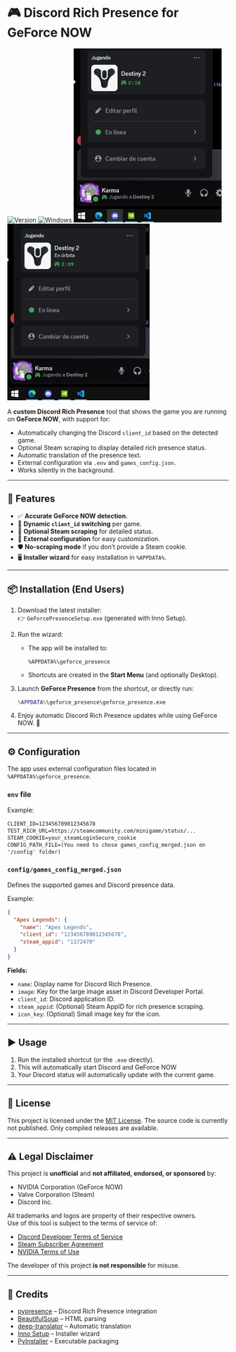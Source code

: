 # 🎮 Discord Rich Presence for GeForce NOW
![Version](https://img.shields.io/badge/version-v1.0.1-blue)
![Windows](https://img.shields.io/badge/Windows-10-brightgreen)
![Discord Status Example](assets/discord_status.jpg)
![Discord Status Example](assets/discord_status2.jpg)

A **custom Discord Rich Presence** tool that shows the game you are running on **GeForce NOW**, with support for:
- Automatically changing the Discord `client_id` based on the detected game.
- Optional Steam scraping to display detailed rich presence status.
- Automatic translation of the presence text.
- External configuration via `.env` and `games_config.json`.
- Works silently in the background.

---

## 🚀 Features

- ✅ **Accurate GeForce NOW detection**.
- 🔄 **Dynamic `client_id` switching** per game.
- 🔐 **Optional Steam scraping** for detailed status.
- 📁 **External configuration** for easy customization.
- 🛡 **No-scraping mode** if you don’t provide a Steam cookie.
- 🖥️ **Installer wizard** for easy installation in `%APPDATA%`.

---

## 📦 Installation (End Users)

1. Download the latest installer:  
   👉 `GeForcePresenceSetup.exe` (generated with Inno Setup).

2. Run the wizard:
   - The app will be installed to:  
     ```
     %APPDATA%\geforce_presence
     ```
   - Shortcuts are created in the **Start Menu** (and optionally Desktop).

3. Launch **GeForce Presence** from the shortcut, or directly run:
   ```cmd
   %APPDATA%\geforce_presence\geforce_presence.exe
   ```

4. Enjoy automatic Discord Rich Presence updates while using GeForce NOW. 🎉

---

## ⚙️ Configuration

The app uses external configuration files located in `%APPDATA%\geforce_presence`.

### `env` file
Example:
```env
CLIENT_ID=123456789012345678
TEST_RICH_URL=https://steamcommunity.com/minigame/status/...
STEAM_COOKIE=your_steamLoginSecure_cookie
CONFIG_PATH_FILE=(You need to chose games_config_merged.json on '/config' folder)
```

### `config/games_config_merged.json`
Defines the supported games and Discord presence data.

Example:
```json
{
  "Apex Legends": {
    "name": "Apex Legends",
    "client_id": "123456789012345678",
    "steam_appid": "1172470"
  }
}
```

**Fields:**
- `name`: Display name for Discord Rich Presence.
- `image`: Key for the large image asset in Discord Developer Portal.
- `client_id`: Discord application ID.
- `steam_appid`: (Optional) Steam AppID for rich presence scraping.
- `icon_key`: (Optional) Small image key for the icon.

---

## ▶️ Usage

1. Run the installed shortcut (or the `.exe` directly). 
2. This will automatically start Discord and GeForce NOW
3. Your Discord status will automatically update with the current game.

---

## 📜 License

This project is licensed under the [MIT License](LICENSE).
The source code is currently not published. Only compiled releases are available.

---

## ⚠️ Legal Disclaimer

This project is **unofficial** and **not affiliated, endorsed, or sponsored** by:
- NVIDIA Corporation (GeForce NOW)
- Valve Corporation (Steam)
- Discord Inc.

All trademarks and logos are property of their respective owners.  
Use of this tool is subject to the terms of service of:
- [Discord Developer Terms of Service](https://discord.com/developers/docs/legal)
- [Steam Subscriber Agreement](https://store.steampowered.com/subscriber_agreement/)
- [NVIDIA Terms of Use](https://www.nvidia.com/en-us/about-nvidia/legal-info/)

The developer of this project **is not responsible** for misuse.

---

## 💬 Credits

- [pypresence](https://qwertyquerty.github.io/pypresence/) – Discord Rich Presence integration  
- [BeautifulSoup](https://www.crummy.com/software/BeautifulSoup/) – HTML parsing  
- [deep-translator](https://pypi.org/project/deep-translator/) – Automatic translation  
- [Inno Setup](https://jrsoftware.org/isinfo.php) – Installer wizard  
- [PyInstaller](https://pyinstaller.org/) – Executable packaging  
